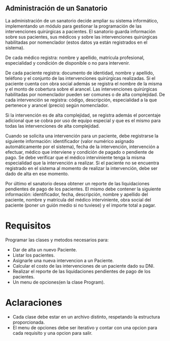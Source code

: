 ## Administración de un Sanatorio

  La administración de un sanatorio decide ampliar su sistema informático, implementando un módulo para gestionar la programación de las intervenciones quirúrgicas a pacientes. 
  El sanatorio guarda información sobre sus pacientes, sus médicos y sobre las intervenciones quirúrgicas habilitadas por nomenclador (estos datos ya están registrados en el sistema).

  De cada médico registra: nombre y apellido, matrícula profesional, especialidad y condición de disponible o no para intervenir.

  De cada paciente registra: documento de identidad, nombre y apellido, teléfono y el conjunto de las intervenciones quirúrgicas realizadas. 
  Si el paciente cuenta con obra social además se registra el nombre de la misma y el monto de cobertura sobre el arancel. 
  Las intervenciones quirúrgicas habilitadas por nomenclador pueden ser comunes o de alta complejidad. De cada intervención se registra: código, descripción, especialidad a la que pertenece y arancel (precio) según nomenclador.

  Si la intervención es de alta complejidad, se registra además el porcentaje adicional que se cobra por uso de equipo especial y que es el mismo para todas las intervenciones de alta complejidad.

  Cuando se solicita una intervención para un paciente, debe registrarse la siguiente información: identificador (valor numérico asignado automáticamente por el sistema), 
  fecha de la intervención, intervención a efectuar, médico que interviene y condición de pagado o pendiente de pago. Se debe verificar que el médico interviniente tenga la misma especialidad que la intervención a realizar. 
  Si el paciente no se encuentra registrado en el sistema al momento de realizar la intervención, debe ser dado de alta en ese momento.
  
  Por último el sanatorio desea obtener un reporte de las liquidaciones pendientes de pago de los pacientes. 
  El mismo debe contener la siguiente información: identificador, fecha, descripción, nombre y apellido del paciente, nombre y matrícula del médico interviniente, obra social del paciente (poner un guión medio si no tuviese) y el importe total a pagar.

 # Requisitos
Programar las clases y metodos necesarios para:  
  - Dar de alta un nuevo Paciente.
  - Listar los pacientes.
  - Asignarle una nueva intervencion a un Paciente.
  - Calcular el costo de las intervenciones de un paciente dado su DNI.
  - Realizar el reporte de las liquidaciones pendientes de pago de los pacientes.
  - Un menu de opciones(en la clase Program).

# Aclaraciones
  - Cada clase debe estar en un archivo distinto, respetando la estructura proporcionada.
  - El menu de opciones debe ser iterativo y contar con una opcion para cada requisito y una opcion para salir.
  
